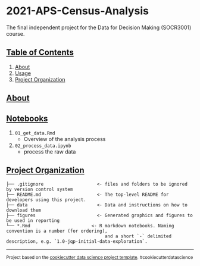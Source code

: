 # 2021-APS-Census-Analysis
The final independent project for the Data for Decision Making (SOCR3001) course. 

## [Table of Contents](#table-of-contents)
1. [About](#about)
2. [Usage](#usage)
3. [Project Organization](#project-organization)

## [About](#about)

## [Notebooks](#notebooks)
1. `01_get_data.Rmd` 
   - Overview of the analysis process
2. `02_process_data.ipynb` 
   - process the raw data

## [Project Organization](#project-organization)

    ├── .gitignore                    <- files and folders to be ignored by version control system
    ├── README.md                     <- The top-level README for developers using this project.
    ├── data                          <- Data and instructions on how to download them
    ├── figures                       <- Generated graphics and figures to be used in reporting
    └── *.Rmd                       <- R markdown notebooks. Naming convention is a number (for ordering),
                                         and a short `-` delimited description, e.g. `1.0-jqp-initial-data-exploration`.

--------

<p><small>Project based on the <a target="_blank" href="https://drivendata.github.io/cookiecutter-data-science/">cookiecutter data science project template</a>. #cookiecutterdatascience</small></p>
